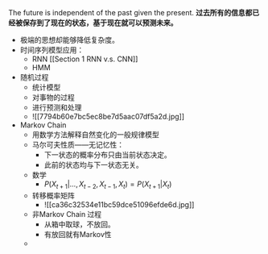 The future is independent of the past given the present.
**过去所有的信息都已经被保存到了现在的状态，基于现在就可以预测未来。**
- 极端的思想却能够降低复杂度。
- 时间序列模型应用：
	- RNN [[Section 1 RNN v.s. CNN]]
	- HMM
- 随机过程
	- 统计模型
	- 对事物的过程
	- 进行预测和处理
	- ![[7794b60e7bc5ec8be7d5aac07df5a2d.jpg]]
- Markov Chain
	- 用数学方法解释自然变化的一般规律模型
	- 马尔可夫性质——无记忆性：
		- 下一状态的概率分布只由当前状态决定。
		- 此前的状态均与下一状态无关。
	- 数学
		- $P(X_{t+1}|...,X_{t-2},X_{t-1},X_{t})=P(X_{t+1}|X_t)$
	- 转移概率矩阵
		- ![[ca36c32534e11bc59dce51096efde6d.jpg]]
	- 非Markov Chain  过程
		- 从箱中取球，不放回。
		- 有放回就有Markov性
	- 